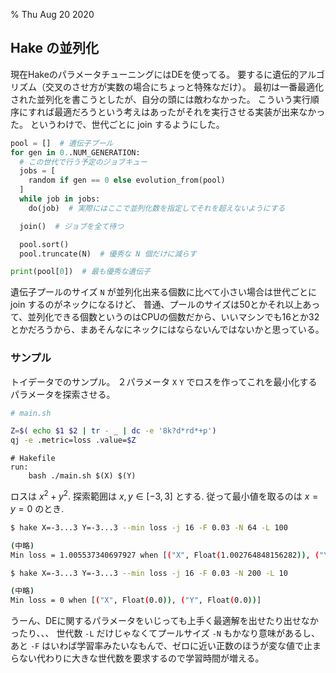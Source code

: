 % Thu Aug 20 2020

## Hake の並列化

現在HakeのパラメータチューニングにはDEを使ってる。
要するに遺伝的アルゴリズム（交叉のさせ方が実数の場合にちょっと特殊なだけ）。
最初は一番最適化された並列化を書こうとしたが、自分の頭には敵わなかった。
こういう実行順序にすれば最適だろうという考えはあったがそれを実行させる実装が出来なかった。
というわけで、世代ごとに join するようにした。

```python
pool = []  # 遺伝子プール
for gen in 0..NUM_GENERATION:
  # この世代で行う予定のジョブキュー
  jobs = [
    random if gen == 0 else evolution_from(pool)
  ]
  while job in jobs:
    do(job)  # 実際にはここで並列化数を指定してそれを超えないようにする

  join()  # ジョブを全て待つ

  pool.sort()
  pool.truncate(N)  # 優秀な N 個だけに減らす

print(pool[0])  # 最も優秀な遺伝子
```

遺伝子プールのサイズ `N` が並列化出来る個数に比べて小さい場合は世代ごとに join するのがネックになるけど、
普通、プールのサイズは50とかそれ以上あって、並列化できる個数というのはCPUの個数だから、いいマシンでも16とか32とかだろうから、まあそんなにネックにはならないんではないかと思っている。

### サンプル

トイデータでのサンプル。
２パラメータ `X` `Y` でロスを作ってこれを最小化するパラメータを探索させる。

```bash
# main.sh

Z=$( echo $1 $2 | tr - _ | dc -e '8k?d*rd*+p')
qj -e .metric=loss .value=$Z
```

```make
# Hakefile
run:
	bash ./main.sh $(X) $(Y)
```

ロスは $x^2 + y^2$.
探索範囲は $x, y \in [-3,3]$ とする.
従って最小値を取るのは $x=y=0$ のとき.

```bash
$ hake X=-3...3 Y=-3...3 --min loss -j 16 -F 0.03 -N 64 -L 100

(中略)
Min loss = 1.005537340697927 when [("X", Float(1.002764848156282)), ("Y", Float(-0.00000019068281648616569))]

$ hake X=-3...3 Y=-3...3 --min loss -j 16 -F 0.03 -N 200 -L 10

(中略)
Min loss = 0 when [("X", Float(0.0)), ("Y", Float(0.0))]
```

うーん、DEに関するパラメータをいじっても上手く最適解を出せたり出せなかったり、、、
世代数 `-L` だけじゃなくてプールサイズ `-N` もかなり意味があるし、
あと `-F` はいわば学習率みたいなもんで、ゼロに近い正数のほうが変な値で止まらない代わりに大きな世代数を要求するので学習時間が増える。
